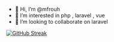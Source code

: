- 👋 Hi, I’m @mfrouh
- 👀 I’m interested in php , laravel , vue
- 💞️ I’m looking to collaborate on laravel


[![GitHub Streak](https://github-readme-streak-stats.herokuapp.com/?user=denvercoder1&currStreakNum=2FD3EB&fire=pink&sideLabels=F00&date_format=[Y.]n.j)](https://git.io/streak-stats)

<!---
mfrouh/mfrouh is a ✨ special ✨ repository because its `README.md` (this file) appears on your GitHub profile.
You can click the Preview link to take a look at your changes.
--->
